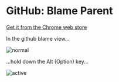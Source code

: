 GitHub: Blame Parent
====================

[Get it from the Chrome web store](https://chrome.google.com/webstore/detail/github-blame-parent/kafcedgenijobphganhaeiignhlipdij)

In the github blame view...

![normal](https://raw.github.com/chancancode/blame_parent/master/before.png)

...hold down the Alt (Option) key...

![active](https://raw.github.com/chancancode/blame_parent/master/after.png)
